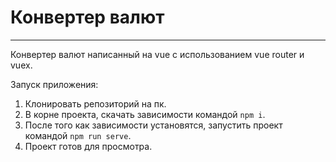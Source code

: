# Конвертер валют
___

Конвертер валют написанный на vue c использованием vue router и vuex.

Запуск приложения:
1. Клонировать репозиторий на пк.
2. В корне проекта, скачать зависимости командой `npm i`.
3. После того как зависимости установятся, запустить проект командой `npm run serve`.
4. Проект готов для просмотра.